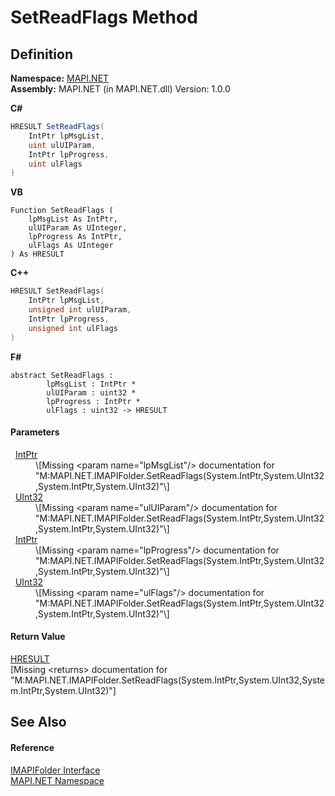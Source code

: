 # SetReadFlags Method




## Definition
**Namespace:** <a href="5bef4637-66f8-16d4-e5f4-4d0da57a1538.md">MAPI.NET</a>  
**Assembly:** MAPI.NET (in MAPI.NET.dll) Version: 1.0.0

**C#**
``` C#
HRESULT SetReadFlags(
	IntPtr lpMsgList,
	uint ulUIParam,
	IntPtr lpProgress,
	uint ulFlags
)
```
**VB**
``` VB
Function SetReadFlags ( 
	lpMsgList As IntPtr,
	ulUIParam As UInteger,
	lpProgress As IntPtr,
	ulFlags As UInteger
) As HRESULT
```
**C++**
``` C++
HRESULT SetReadFlags(
	IntPtr lpMsgList, 
	unsigned int ulUIParam, 
	IntPtr lpProgress, 
	unsigned int ulFlags
)
```
**F#**
``` F#
abstract SetReadFlags : 
        lpMsgList : IntPtr * 
        ulUIParam : uint32 * 
        lpProgress : IntPtr * 
        ulFlags : uint32 -> HRESULT 
```



#### Parameters
<dl><dt>  <a href="https://learn.microsoft.com/dotnet/api/system.intptr" target="_blank" rel="noopener noreferrer">IntPtr</a></dt><dd>\[Missing &lt;param name="lpMsgList"/&gt; documentation for "M:MAPI.NET.IMAPIFolder.SetReadFlags(System.IntPtr,System.UInt32,System.IntPtr,System.UInt32)"\]</dd><dt>  <a href="https://learn.microsoft.com/dotnet/api/system.uint32" target="_blank" rel="noopener noreferrer">UInt32</a></dt><dd>\[Missing &lt;param name="ulUIParam"/&gt; documentation for "M:MAPI.NET.IMAPIFolder.SetReadFlags(System.IntPtr,System.UInt32,System.IntPtr,System.UInt32)"\]</dd><dt>  <a href="https://learn.microsoft.com/dotnet/api/system.intptr" target="_blank" rel="noopener noreferrer">IntPtr</a></dt><dd>\[Missing &lt;param name="lpProgress"/&gt; documentation for "M:MAPI.NET.IMAPIFolder.SetReadFlags(System.IntPtr,System.UInt32,System.IntPtr,System.UInt32)"\]</dd><dt>  <a href="https://learn.microsoft.com/dotnet/api/system.uint32" target="_blank" rel="noopener noreferrer">UInt32</a></dt><dd>\[Missing &lt;param name="ulFlags"/&gt; documentation for "M:MAPI.NET.IMAPIFolder.SetReadFlags(System.IntPtr,System.UInt32,System.IntPtr,System.UInt32)"\]</dd></dl>

#### Return Value
<a href="50596607-a328-ef10-6ea9-0448fbb7d197.md">HRESULT</a>  
\[Missing &lt;returns&gt; documentation for "M:MAPI.NET.IMAPIFolder.SetReadFlags(System.IntPtr,System.UInt32,System.IntPtr,System.UInt32)"\]

## See Also


#### Reference
<a href="a5eb5918-6571-0710-67c7-a210d1ad706f.md">IMAPIFolder Interface</a>  
<a href="5bef4637-66f8-16d4-e5f4-4d0da57a1538.md">MAPI.NET Namespace</a>  
